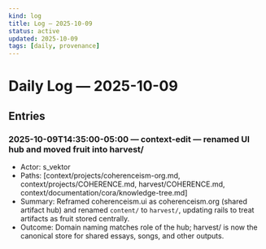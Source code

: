 ```yaml
---
kind: log
title: Log — 2025-10-09
status: active
updated: 2025-10-09
tags: [daily, provenance]
---
```


# Daily Log — 2025-10-09

## Entries

### 2025-10-09T14:35:00-05:00 — context-edit — renamed UI hub and moved fruit into harvest/

- Actor: s_vektor
- Paths: [context/projects/coherenceism-org.md, context/projects/COHERENCE.md, harvest/COHERENCE.md, context/documentation/cora/knowledge-tree.md]
- Summary: Reframed coherenceism.ui as coherenceism.org (shared artifact hub) and renamed `content/` to `harvest/`, updating rails to treat artifacts as fruit stored centrally.
- Outcome: Domain naming matches role of the hub; harvest/ is now the canonical store for shared essays, songs, and other outputs.

